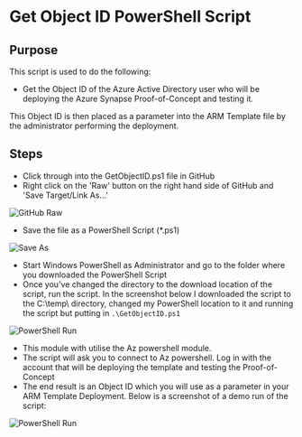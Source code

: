 # Get Object ID PowerShell Script

## Purpose
This script is used to do the following:

- Get the Object ID of the Azure Active Directory user who will be deploying the Azure Synapse Proof-of-Concept and testing it.

This Object ID is then placed as a parameter into the ARM Template file by the administrator performing the deployment.

## Steps
- Click through into the GetObjectID.ps1 file in GitHub
- Right click on the 'Raw' button on the right hand side of GitHub and 'Save Target/Link As...'

![GitHub Raw](images/5.png)

- Save the file as a PowerShell Script (*.ps1)

![Save As](images/6.png)

- Start Windows PowerShell as Administrator and go to the folder where you downloaded the PowerShell Script
- Once you've changed the directory to the download location of the script, run the script. In the screenshot below I downloaded the script to the C:\temp\ directory, changed my PowerShell location to it and running the script but putting in `.\GetObjectID.ps1`

![PowerShell Run](images/7.png)

- This module with utilise the Az powershell module.
- The script will ask you to connect to Az powershell. Log in with the account that will be deploying the template and testing the Proof-of-Concept
- The end result is an Object ID which you will use as a parameter in your ARM Template Deployment. Below is a screenshot of a demo run of the script:

![PowerShell Run](images/8.png)

